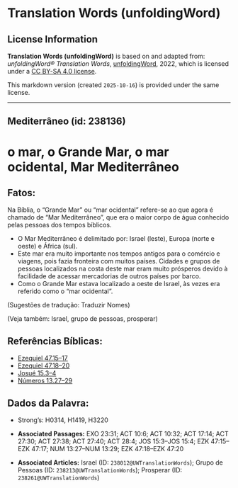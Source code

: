 # Translation Words (unfoldingWord)

## License Information

**Translation Words (unfoldingWord)** is based on and adapted from: _unfoldingWord® Translation Words_, [unfoldingWord](https://unfoldingword.org/utw), 2022, which is licensed under a [CC BY-SA 4.0 license](https://creativecommons.org/licenses/by-sa/4.0/legalcode.en).

This markdown version (created `2025-10-16`) is provided under the same license.



--------------------------------

## Mediterrâneo (id: 238136)

o mar, o Grande Mar, o mar ocidental, Mar Mediterrâneo
======================================================

Fatos:
------

Na Bíblia, o “Grande Mar” ou “mar ocidental” refere\-se ao que agora é chamado de “Mar Mediterrâneo”, que era o maior corpo de água conhecido pelas pessoas dos tempos bíblicos.

* O Mar Mediterrâneo é delimitado por: Israel (leste), Europa (norte e oeste) e África (sul).
* Este mar era muito importante nos tempos antigos para o comércio e viagens, pois fazia fronteira com muitos países. Cidades e grupos de pessoas localizados na costa deste mar eram muito prósperos devido à facilidade de acessar mercadorias de outros países por barco.
* Como o Grande Mar estava localizado a oeste de Israel, às vezes era referido como o “mar ocidental”.

(Sugestões de tradução: Traduzir Nomes)

(Veja também: Israel, grupo de pessoas, prosperar)

Referências Bíblicas:
---------------------

* [Ezequiel 47\.15–17](https://ref.ly/Ezek47:15-Ezek47:17)
* [Ezequiel 47\.18–20](https://ref.ly/Ezek47:18-Ezek47:20)
* [Josué 15\.3–4](https://ref.ly/Josh15:3-Josh15:4)
* [Números 13\.27–29](https://ref.ly/Num13:27-Num13:29)

Dados da Palavra:
-----------------

* Strong’s: H0314, H1419, H3220

* **Associated Passages:** EXO 23:31; ACT 10:6; ACT 10:32; ACT 17:14; ACT 27:30; ACT 27:38; ACT 27:40; ACT 28:4; JOS 15:3–JOS 15:4; EZK 47:15–EZK 47:17; NUM 13:27–NUM 13:29; EZK 47:18–EZK 47:20
* **Associated Articles:** Israel (ID: `238012@UWTranslationWords`); Grupo de Pessoas (ID: `238213@UWTranslationWords`); Prosperar (ID: `238261@UWTranslationWords`)

